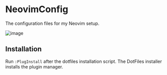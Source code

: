 # NeovimConfig
The configuration files for my Neovim setup.

![image](https://user-images.githubusercontent.com/81622310/179122222-5815861b-6082-4fa6-b9be-4c14da944f65.png)

## Installation

Run `:PlugInstall` after the dotfiles installation script.  The DotFiles installer installs the plugin manager.
